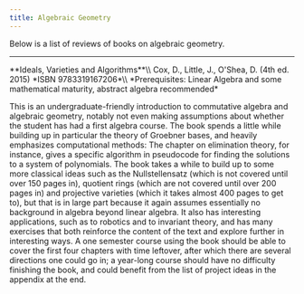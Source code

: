 ```yaml
---
title: Algebraic Geometry
---
```


Below is a list of reviews of books on algebraic geometry.

<hr>
**Ideals, Varieties and Algorithms**\\
Cox, D., Little, J., O'Shea, D. (4th ed. 2015) *ISBN 9783319167206*\\
*Prerequisites: Linear Algebra and some mathematical maturity, abstract algebra recommended*

This is an undergraduate-friendly introduction to commutative algebra and algebraic geometry, notably not even making assumptions about whether the student has had a first algebra course. The book spends a little while building up in particular the theory of Groebner bases, and heavily emphasizes computational methods: The chapter on elimination theory, for instance, gives a specific algorithm in pseudocode for finding the solutions to a system of polynomials. The book takes a while to build up to some more classical ideas such as the Nullstellensatz (which is not covered until over 150 pages in), quotient rings (which are not covered until over 200 pages in) and projective varieties (which it takes almost 400 pages to get to), but that is in large part because it again assumes essentially no background in algebra beyond linear algebra. It also has interesting applications, such as to robotics and to invariant theory, and has many exercises that both reinforce the content of the text and explore further in interesting ways. A one semester course using the book should be able to cover the first four chapters with time leftover, after which there are several directions one could go in; a year-long course should have no difficulty finishing the book, and could benefit from the list of project ideas in the appendix at the end.